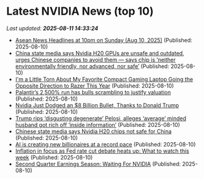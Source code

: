 # Latest NVIDIA News (top 10)
_Last updated: **2025-08-11 14:33:24**_

- [Asean News Headlines at 10pm on Sunday (Aug 10, 2025)](https://www.thestar.com.my/aseanplus/aseanplus-news/2025/08/10/asean-news-headlines-at-10pm-on-sunday-aug-10-2025) (Published: 2025-08-10)
- [China state media says Nvidia H20 GPUs are unsafe and outdated, urges Chinese companies to avoid them — says chip is ‘neither environmentally friendly, nor advanced, nor safe’](https://www.tomshardware.com/tech-industry/china-state-media-says-nvidia-h20-gpus-are-unsafe-and-outdated-urges-chinese-companies-to-avoid-them-says-chip-is-neither-environmentally-friendly-nor-advanced-nor-safe) (Published: 2025-08-10)
- [I'm a Little Torn About My Favorite Compact Gaming Laptop Going the Opposite Direction to Razer This Year](https://www.windowscentral.com/hardware/asus/asus-rog-zephyrus-g14-2025-review) (Published: 2025-08-10)
- [Palantir’s 2,500% run has bulls scrambling to justify valuation](https://finance.yahoo.com/news/palantir-2-500-run-bulls-140000031.html) (Published: 2025-08-10)
- [Nvidia Just Dodged an $8 Billion Bullet, Thanks to Donald Trump](https://gizmodo.com/nvidia-just-dodged-an-8-billion-bullet-thanks-to-donald-trump-2000641188) (Published: 2025-08-10)
- [Trump rips ‘disgusting degenerate’ Pelosi, alleges ‘average’ minded husband got rich off ‘inside information’](https://nypost.com/2025/08/10/us-news/president-trump-rips-disgusting-degenerate-nancy-pelosi-alleges-average-minded-husband-got-rich-off-inside-information/) (Published: 2025-08-10)
- [Chinese state media says Nvidia H20 chips not safe for China](https://biztoc.com/x/e99be9dcf7b74e21) (Published: 2025-08-10)
- [AI is creating new billionaires at a record pace](https://www.cnbc.com/2025/08/10/ai-artificial-intelligence-billionaires-wealth.html) (Published: 2025-08-10)
- [Inflation in focus as Fed rate cut debate heats up: What to watch this week](https://finance.yahoo.com/news/inflation-in-focus-as-fed-rate-cut-debate-heats-up-what-to-watch-this-week-114004763.html) (Published: 2025-08-10)
- [Second Quarter Earnings Season: Waiting For NVIDIA](https://www.forbes.com/sites/bill_stone/2025/08/10/second-quarter-earnings-season-waiting-for-nvidia/) (Published: 2025-08-10)
